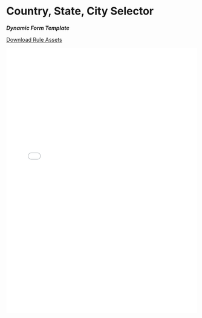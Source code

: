 # Country, State, City Selector

_**Dynamic Form Template**_

[Download Rule Assets
](https://minhaskamal.github.io/DownGit/#/home?url=https://github.com/corticon/templates/blob/main//form-templates/Country-State-City-Selector/Rule%20Assets.zip)

<iframe width="100%" height="700" src="//jsfiddle.net/salmelinovitz/ugz9mr64/8/embedded/result/" allowfullscreen="allowfullscreen" allowpaymentrequest frameborder="0"></iframe>